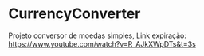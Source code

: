 # CurrencyConverter

Projeto conversor de moedas simples,
Link expiração: https://www.youtube.com/watch?v=R_AJkXWpDTs&t=3s
